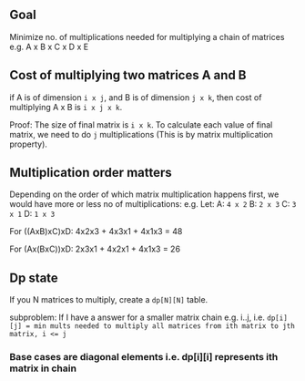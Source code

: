 
## Goal

Minimize no. of multiplications needed for multiplying a chain of matrices
e.g. A x B x C x D x E

## Cost of multiplying two matrices A and B

if A is of dimension `i x j`, and B is of dimension `j x k`,
then cost of multiplying A x B is `i x j x k`.

Proof: The size of final matrix is `i x k`. To calculate each value of final matrix, we need to do `j` multiplications (This is by matrix multiplication property).

## Multiplication order matters

Depending on the order of which matrix multiplication happens first, we would have more or less no of multiplications:
e.g. 
Let:
A: `4 x 2`
B: `2 x 3`
C: `3 x 1`
D: `1 x 3`

For ((AxB)xC)xD: 4x2x3 + 4x3x1 + 4x1x3 = 48

For (Ax(BxC))xD: 2x3x1 + 4x2x1 + 4x1x3 = 26

## Dp state

If you N matrices to multiply,
create a `dp[N][N]` table.

subproblem: If I have a answer for a smaller matrix chain e.g. i..j, 
i.e. `dp[i][j] = min mults needed to multiply all matrices from ith matrix to jth matrix, i <= j`

### Base cases are diagonal elements i.e. dp[i][i] represents ith matrix in chain


